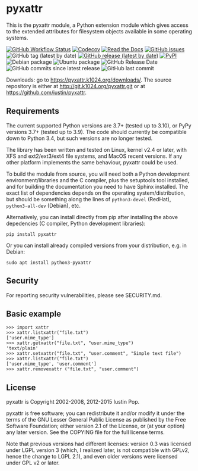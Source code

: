 # pyxattr

This is the pyxattr module, a Python extension module which gives access
to the extended attributes for filesystem objects available in some
operating systems.

[![GitHub Workflow Status](https://img.shields.io/github/actions/workflow/status/iustin/pyxattr/ci.yml?branch=main)](https://github.com/iustin/pyxattr/actions/workflows/ci.yml)
[![Codecov](https://img.shields.io/codecov/c/github/iustin/pyxattr)](https://codecov.io/gh/iustin/pyxattr)
[![Read the Docs](https://img.shields.io/readthedocs/pyxattr)](http://pyxattr.readthedocs.io/en/latest/?badge=latest)
[![GitHub issues](https://img.shields.io/github/issues/iustin/pyxattr)](https://github.com/iustin/pyxattr/issues)
![GitHub tag (latest by date)](https://img.shields.io/github/v/tag/iustin/pyxattr)
[![GitHub release (latest by date)](https://img.shields.io/github/v/release/iustin/pyxattr)](https://github.com/iustin/pyxattr/releases)
[![PyPI](https://img.shields.io/pypi/v/pyxattr)](https://pypi.org/project/pyxattr/)
![Debian package](https://img.shields.io/debian/v/python-pyxattr)
![Ubuntu package](https://img.shields.io/ubuntu/v/python-pyxattr)
![GitHub Release Date](https://img.shields.io/github/release-date/iustin/pyxattr)
![GitHub commits since latest release](https://img.shields.io/github/commits-since/iustin/pyxattr/latest)
![GitHub last commit](https://img.shields.io/github/last-commit/iustin/pyxattr)

Downloads: go to <https://pyxattr.k1024.org/downloads/>. The source
repository is either at <http://git.k1024.org/pyxattr.git> or at
<https://github.com/iustin/pyxattr>.

## Requirements

The current supported Python versions are 3.7+ (tested up to 3.10), or
PyPy versions 3.7+ (tested up to 3.9). The code should currently be
compatible down to Python 3.4, but such versions are no longer tested.

The library has been written and tested on Linux, kernel v2.4 or
later, with XFS and ext2/ext3/ext4 file systems, and MacOS recent
versions. If any other platform implements the same behaviour,
pyxattr could be used.

To build the module from source, you will need both a Python
development environment/libraries and the C compiler, plus the
setuptools tool installed, and for building the documentation you need
to have Sphinx installed. The exact list of dependencies depends on
the operating system/distribution, but should be something along the
lines of `python3-devel` (RedHat), `python3-all-dev` (Debian), etc.

Alternatively, you can install directly from pip after installing the
above depedencies (C compiler, Python development libraries):

    pip install pyxattr

Or you can install already compiled versions from your distribution,
e.g. in Debian:

    sudo apt install python3-pyxattr

## Security

For reporting security vulnerabilities, please see SECURITY.md.

## Basic example

    >>> import xattr
    >>> xattr.listxattr("file.txt")
    ['user.mime_type']
    >>> xattr.getxattr("file.txt", "user.mime_type")
    'text/plain'
    >>> xattr.setxattr("file.txt", "user.comment", "Simple text file")
    >>> xattr.listxattr("file.txt")
    ['user.mime_type', 'user.comment']
    >>> xattr.removexattr ("file.txt", "user.comment")

## License

pyxattr is Copyright 2002-2008, 2012-2015 Iustin Pop.

pyxattr is free software; you can redistribute it and/or modify it under the
terms of the GNU Lesser General Public License as published by the Free
Software Foundation; either version 2.1 of the License, or (at your option) any
later version. See the COPYING file for the full license terms.

Note that previous versions had different licenses: version 0.3 was licensed
under LGPL version 3 (which, I realized later, is not compatible with GPLv2,
hence the change to LGPL 2.1), and even older versions were licensed under GPL
v2 or later.
